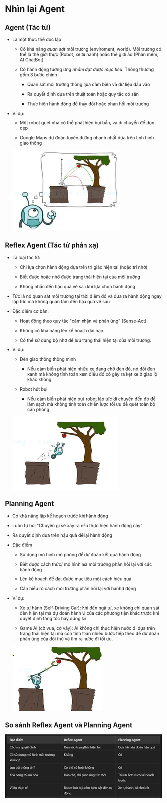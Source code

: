 # Nhìn lại Agent
## Agent (Tác tử)
- Là một thực thể độc lập
    - Có khả năng *quan sát* môi trường (enviroment, world). Môi trường có thể là thế giới thực (Robot, xe tự hành) hoặc thế giới ảo (Phần mềm, AI ChatBot)

    - Có hành động tương ứng *nhằm đạt được mục tiêu*. Thông thường gồm 3 bước chính
        - Quan sát môi trường thông qua cảm biến và dữ liệu đầu vào

        - Ra quyết định dựa trên thuật toán hoặc quy tắc có sẵn

        - Thực hiện hành động để thay đổi hoặc phản hồi môi trường

- Ví dụ:
    - Một robot quét nhà có thể phát hiện bụi bẩn, và di chuyển để dọn dẹp

    - Google Maps dự đoán tuyến đường nhanh nhất dựa trên tình hình giao thông

    ![alt text](image/image.png)

## Reflex Agent (Tác tử phản xạ)
- Là loại tác tử:
    - Chỉ lựa chọn hành động dựa trên tri giác hiện tại (hoặc trí nhớ)

    - Biết được hoặc nhớ được trạng thái hiện tại của môi trường

    - Không nhắc đến hậu quả về sau khi lựa chọn hành động

- Tức là nó quan sát môi trường tại thời điểm đó và đưa ra hành động ngay lập tức mà không quan tâm đến hậu quả về sau

- Đặc điểm cơ bản:
    - Hoạt động theo quy tắc "cảm nhận và phản ứng" (Sense-Act).

    - Không có khả năng lên kế hoạch dài hạn.

    - Có thể sử dụng bộ nhớ để lưu trạng thái hiện tại của môi trường.

- Ví dụ:
    - Đèn giao thông thông mình
        - Nếu cảm biến phát hiện nhiều xe đang chờ đèn đỏ, nó đổi đèn xanh mà không tính toán xem điều đó có gây ra kẹt xe ở giao lộ khác không

    - Robot hút bụi
        - Nếu cảm biến phát hiện bụi, robot lập tức di chuyển đến đó để làm sạch mà không tính toán chiến lược tối ưu để quét toàn bộ căn phòng.
    
    ![alt text](image/image-1.png)

## Planning Agent
- Có khả năng lập kế hoạch trước khi hành động

- Luôn tự hỏi "Chuyện gì sẽ xảy ra nếu thực hiện hành động này"

- Ra quyết định dựa trên hậu quả để lại hành động

- Đặc điểm
    - Sử dụng mô hình mô phỏng để dự đoán kết quả hành động

    - Biết được cách thức/ mô hình mà môi trường phản hồi lại với các hành động

    - Lên kế hoạch để đạt được mục tiêu một cách hiệu quả

    - Cần hiểu rõ cách môi trường phản hồi lại với hanhd động

- Ví dụ:
    - Xe tự hành (Self-Driving Car): Khi đến ngã tư, xe không chỉ quan sát đèn hiện tại mà dự đoán hành vi của các phương tiện khác trước khi quyết định tăng tốc hay dừng lại

    - Game AI (cờ vua, cờ vây): AI không chỉ thực hiện nước đi dựa trên trạng thái hiện tại mà còn tính toán nhiều bước tiếp theo để dự đoán phản ứng của đối thủ và tìm ra nước đi tối ưu.

    ![alt text](image/image-2.png)

## So sánh Reflex Agent và Planning Agent

<div style="text-align: center;">
    <img src="image/image-3.png" style="width=500px">
</div>